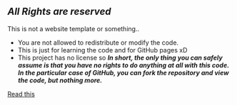 ## ***All Rights are reserved*** 
This is not a website template or something.. 

- You are not allowed to redistribute or modify the code.
- This is just for learning the code and for GitHub pages xD
- This project has no license so ***In short, the only thing you can safely assume is that you have no rights to do anything at all with this code. In the particular case of GitHub, you can fork the repository and view the code, but nothing more.***

[Read this](https://opensource.stackexchange.com/questions/1720/what-can-i-assume-if-a-publicly-published-project-has-no-license)
